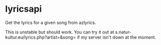 lyricsapi
=========

Get the lyrics for a given song from azlyrics.

This is unstable but should work.
You can try it out at s.natur-kultur.eu/lyrics.php?artist=<artist>&song=<song> if my server isn't down at the moment.
